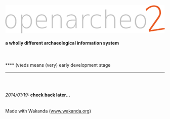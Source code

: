 ![##openarcheo2](oa2_v0_main/WebFolder/images/oa2_hlogo_1024.gif)
#### a wholly different archaeological information system
<br>
<br>
****
	 (v)eds means (very) early development stage

****
<br>
<br>

*2014/01/19:* **check back later…**
<br>
<br>
<br>
Made with Wakanda (www.wakanda.org)
